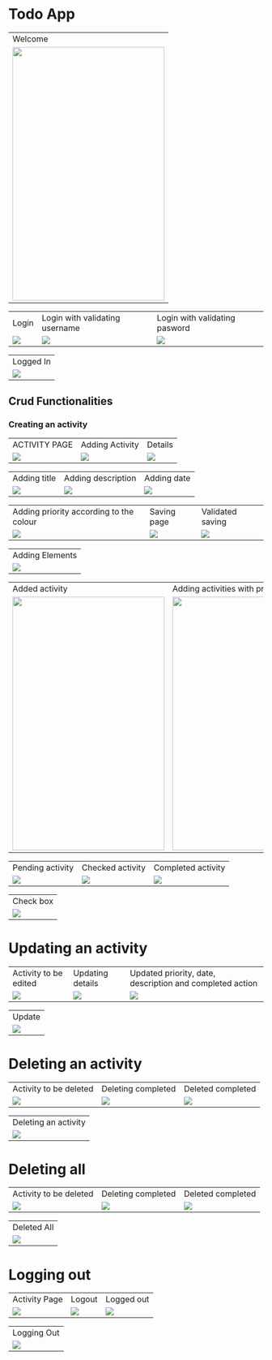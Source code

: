 # Todo App

<table>
<tr>
<td>Welcome</td>
</tr>
<tr>
<td><img src="app/src/main/res/drawable/welcome.png" width="300" height="500"> </td>
</tr>
</table>

<table>
<tr>
<td>Login </td>	
<td>Login with validating username</td>
<td>Login with validating pasword</td>
</tr>
<tr>
<td><img src="app/src/main/res/drawable/loginmain.png"></td>	
<td><img src="app/src/main/res/drawable/login2.png"></td>
<td><img src="app/src/main/res/drawable/login1.png"></td>
</tr>
</table>

<table>
<tr>
<td>Logged In</td>
</tr>
<tr>
<td><img src="app/src/main/res/drawable/login.gif"></td>
</tr>
</table>

## Crud Functionalities 
### Creating an activity
<table>
<tr>
<td>ACTIVITY PAGE</td>
<td>Adding Activity</td>
<td>Details</td>
</tr>
<tr>
<td><img src="app/src/main/res/drawable/activity.png" > </td>
<td><img src="app/src/main/res/drawable/activityadd.png" > </td>
<td><img src="app/src/main/res/drawable/details.png" > </td>
</tr>
</table>

<table>
<tr>
<td>Adding title </td>
<td>Adding description </td>
<td>Adding date </td>
</tr>
<tr>
<td><img src="app/src/main/res/drawable/activity1.png" > </td>
<td><img src="app/src/main/res/drawable/activity2.png" > </td>
<td><img src="app/src/main/res/drawable/activity3.png" > </td>
</tr>
</table>

<table>
<tr>
<td>Adding priority according to the colour</td>
<td>Saving page</td>
<td>Validated saving</td>
</tr>
<tr>
<td><img src="app/src/main/res/drawable/activity4.png" > </td>
<td><img src="app/src/main/res/drawable/activity5.png" > </td>
<td><img src="app/src/main/res/drawable/validation.png" > </td>
</tr>
</table>

<table>
<tr>
<td>Adding Elements</td>
</tr>
<tr>
<td><img src="app/src/main/res/drawable/add.gif"></td>
</tr>
</table>

<table>
<tr>
<td>Added activity</td>
<td>Adding activities with priorities</td>
</tr>
<tr>
<td><img src="app/src/main/res/drawable/mainpage.png" width="300" height="500"> </td>
<td><img src="app/src/main/res/drawable/mainpage1.png" width="300" height="500"> </td>
</tr>
</table>

<table>
<tr>

<td>Pending activity</td>
<td>Checked activity</td>
<td>Completed activity</td>
</tr>
<tr>
<td><img src="app/src/main/res/drawable/mainpage1.png" > </td>
<td><img src="app/src/main/res/drawable/checked.png" > </td>
<td><img src="app/src/main/res/drawable/completed.png" > </td>
</tr>
</table>
 
<table>
<tr>
<td>Check box</td>
</tr>
<tr>
<td><img src="app/src/main/res/drawable/check.gif"></td>
</tr>
</table>


# Updating an activity
<table>
<tr>
<td>Activity to be edited</td>
<td>Updating details</td>
<td>Updated priority, date, description and completed action</td>
</tr>
<tr>
<td><img src="app/src/main/res/drawable/update.png" > </td>
<td><img src="app/src/main/res/drawable/update1.png" > </td>
<td><img src="app/src/main/res/drawable/update2.png" > </td>
</tr>
</table>

<table>
<tr>
<td>Update</td>
</tr>
<tr>
<td><img src="app/src/main/res/drawable/update.gif"></td>
</tr>
</table>


# Deleting an activity
<table>
<tr>
<td>Activity to be deleted</td>
<td>Deleting completed</td>
<td>Deleted completed</td>
</tr>
<tr>
<td><img src="app/src/main/res/drawable/delete.png" > </td>
<td><img src="app/src/main/res/drawable/delete1.png" > </td>
<td><img src="app/src/main/res/drawable/delete2.png" > </td>
</tr>
</table>

<table>
<tr>
<td>Deleting an activity</td>
</tr>
<tr>
<td><img src="app/src/main/res/drawable/delete.gif"></td>
</tr>
</table>

# Deleting all
<table>
<tr>
<td>Activity to be deleted</td>
<td>Deleting completed</td>
<td>Deleted completed</td>
</tr>
<tr>
<td><img src="app/src/main/res/drawable/delete3.png" > </td>
<td><img src="app/src/main/res/drawable/delete4.png" > </td>
<td><img src="app/src/main/res/drawable/delete5.png" > </td>
</tr>
</table>

<table>
<tr>
<td>Deleted All</td>
</tr>
<tr>
<td><img src="app/src/main/res/drawable/delete1.gif"></td>
</tr>
</table>

# Logging out
<table>
<tr>
<td>Activity Page</td>
<td>Logout</td>
<td>Logged out</td>
</tr>
<tr>
<td><img src="app/src/main/res/drawable/page.png" > </td>
<td><img src="app/src/main/res/drawable/logout1.png" > </td>
<td><img src="app/src/main/res/drawable/logout2.png" > </td>
</tr>
</table>

<table>
<tr>
<td>Logging Out</td>
</tr>
<tr>
<td><img src="app/src/main/res/drawable/logout.gif"></td>
</tr>
</table>
